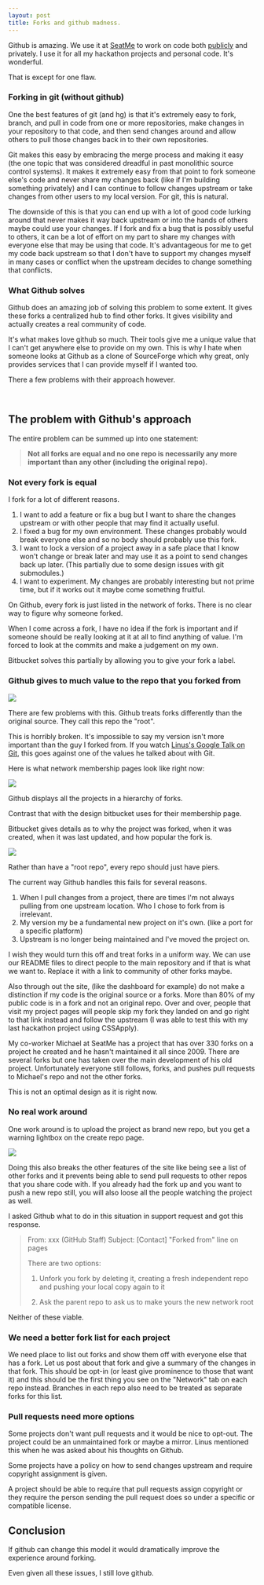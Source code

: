 ```yaml
---
layout: post
title: Forks and github madness.
---
```


Github is amazing. We use it at [SeatMe](http://www.seatme.com/) to work on code both [publicly](http://github.com/SeatMe/) and privately. I use it for all my hackathon projects and personal code. It's wonderful.

That is except for one flaw.

### Forking in git (without github)

One the best features of git (and hg) is that it's extremely easy to fork, branch, and pull in code from one or more repositories, make changes in your repository to that code, and then send changes around and allow others to pull those changes back in to their own repositories. 

Git makes this easy by embracing the merge process and making it easy (the one topic that was considered dreadful in past monolithic source control systems). It makes it extremely easy from that point to fork someone else's code and never share my changes back (like if I'm building something privately) and I can continue to follow changes upstream or take changes from other users to my local version. For git, this is natural.

The downside of this is that you can end up with a lot of good code lurking around that never makes it way back upstream or into the hands of others maybe could use your changes. If I fork and fix a bug that is possibly useful to others, it can be a lot of effort on my part to share my changes with everyone else that may be using that code. It's advantageous for me to get my code back upstream so that I don't have to support my changes myself in many cases or conflict when the upstream decides to change something that conflicts. 

### What Github solves

Github does an amazing job of solving this problem to some extent. It gives these forks a centralized hub to find other forks. It gives visibility and actually creates a real community of code. 

It's what makes love github so much. Their tools give me a unique value that I can't get anywhere else to provide on my own. This is why I hate when someone looks at Github as a clone of SourceForge which why great, only provides services that I can provide myself if I wanted too.  

There a few problems with their approach however.


<br class="jump"/>

The problem with Github's approach
-----------------------------------

The entire problem can be summed up into one statement:

> **Not all forks are equal and no one repo is necessarily any more important than any other (including the original repo).**



### Not every fork is equal

I fork for a lot of different reasons. 

 1. I want to add a feature or fix a bug but I want to share the changes upstream or with other people that may find it actually useful.
 2. I fixed a bug for my own environment. These changes probably would break everyone else and so no body should probably use this fork. 
 3. I want to lock a version of a project away in a safe place that I know won't change or break later and may use it as a point to send changes back up later. (This partially due to some design issues with git submodules.)
 4. I want to experiment. My changes are probably interesting but not prime time, but if it works out it maybe come something fruitful. 

On Github, every fork is just listed in the network of forks. There is no clear way to figure why someone forked. 

When I come across a fork, I have no idea if the fork is important and if someone should be really looking at it at all to find anything of value. I'm forced to look at the commits and make a judgement on my own. 

Bitbucket solves this partially by allowing you to give your fork a label. 


### Github gives to much value to the repo that you forked from

<img class="inline-img" src="/images/posts/2011-11-24/forked_from.png">

There are few problems with this. Github treats forks differently than the original source. They call this repo the "root". 

This is horribly broken. It's impossible to say my version isn't more important than the guy I forked from. If you watch [Linus's Google Talk on Git](http://youtu.be/4XpnKHJAok8?t=25m25s), this goes against one of the values he talked about with Git. 

Here is what network membership pages look like right now:

<img class="inline-img" src="/images/posts/2011-11-24/started_and_forked_from.png">

Github displays all the projects in a hierarchy of forks. 

Contrast that with the design bitbucket uses for their membership page. 

Bitbucket gives details as to why the project was forked, when it was created, when it was last updated, and how popular the fork is.

<img class="inline-img" src="/images/posts/2011-11-24/bitbucket_design.png">

Rather than have a "root repo", every repo should just have piers. 

The current way Github handles this fails for several reasons.

 1. When I pull changes from a project, there are times I'm not always pulling from one upstream location. Who I chose to fork from is irrelevant. 
 2. My version my be a fundamental new project on it's own. (like a port for a specific platform)
 3. Upstream is no longer being maintained and I've moved the project on. 

I wish they would turn this off and treat forks in a uniform way. We can use our README files to direct people to the main repository and if that is what we want to. Replace it with a link to community of other forks maybe.

Also through out the site, (like the dashboard for example) do not make a distinction if my code is the original source or a forks. More than 80% of my public code is in a fork and not an original repo. Over and over, people that visit my project pages will people skip my fork they landed on and go right to that link instead and follow the upstream (I was able to test this with my last hackathon project using CSSApply). 

My co-worker Michael at SeatMe has a project that has over 330 forks on a project he created and he hasn't maintained it all since 2009. There are several forks but one has taken over the main development of his old project. Unfortunately everyone still follows, forks, and pushes pull requests to Michael's repo and not the other forks. 

This is not an optimal design as it is right now. 

### No real work around

One work around is to upload the project as brand new repo, but you get a warning lightbox on the create repo page.

<img class="inline-img" src="/images/posts/2011-11-24/create_repo_fork.png">

Doing this also breaks the other features of the site like being see a list of other forks and it prevents being able to send pull requests to other repos that you share code with. If you already had the fork up and you want to push a new repo still, you will also loose all the people watching the project as well.

I asked Github what to do in this situation in support request and got this response.

>From: xxx (GitHub Staff)
>Subject: [Contact] "Forked from" line on pages
>
> There are two options:
>
> 1. Unfork you fork by deleting it, creating a fresh independent repo and pushing your local copy again to it
>
> 2. Ask the parent repo to ask us to make yours the new network root

Neither of these viable. 


### We need a better fork list for each project

We need place to list out forks and show them off with everyone else that has a fork. Let us post about that fork and give a summary of the changes in that fork. This should be opt-in (or least give prominence to those that want it) and this should be the first thing you see on the "Network" tab on each repo instead. Branches in each repo also need to be treated as separate forks for this list.


### Pull requests need more options 

Some projects don't want pull requests and it would be nice to opt-out. The project could be an unmaintained fork or maybe a mirror. Linus mentioned this when he was asked about his thoughts on Github.  

Some projects have a policy on how to send changes upstream and require copyright assignment is given.

A project should be able to require that pull requests assign copyright or they require the person sending the pull request does so  under a specific or compatible license. 


Conclusion
----------

If github can change this model it would dramatically improve the experience around forking. 

Even given all these issues, I still love github. 
